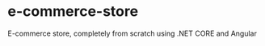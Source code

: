 # e-commerce-store
E-commerce store, completely from scratch using .NET CORE and Angular
 
 
 
 
 
 
 
 
 
 
 
